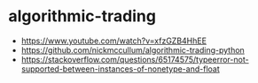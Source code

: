 # algorithmic-trading
- https://www.youtube.com/watch?v=xfzGZB4HhEE
- https://github.com/nickmccullum/algorithmic-trading-python
- https://stackoverflow.com/questions/65174575/typeerror-not-supported-between-instances-of-nonetype-and-float